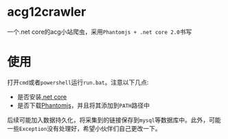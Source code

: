 # acg12crawler
一个.net core的acg小站爬虫，采用```Phantomjs + .net core 2.0```书写

# 使用

打开```cmd```或者```powershell```运行```run.bat```。注意以下几点:

- 是否安装[.net core](https://www.microsoft.com/net/download/core)
- 是否下载[Phantomjs](http://phantomjs.org/)，并且将其添加到```PATH```路径中

后续可能加入数据持久化，将采集到的链接保存到```mysql```等数据库中。此外，可能一些```Exception```没有处理好，希望小伙伴们自己更改一下。
